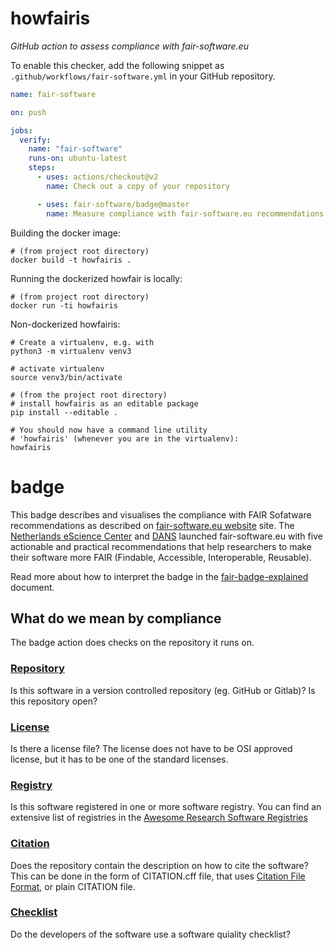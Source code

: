 # howfairis

_GitHub action to assess compliance with fair-software.eu_

To enable this checker, add the following snippet as ``.github/workflows/fair-software.yml`` in your GitHub repository.

```yaml
name: fair-software

on: push

jobs:
  verify:
    name: "fair-software"
    runs-on: ubuntu-latest
    steps:
      - uses: actions/checkout@v2
        name: Check out a copy of your repository

      - uses: fair-software/badge@master
        name: Measure compliance with fair-software.eu recommendations
```


Building the docker image:

```shell
# (from project root directory)
docker build -t howfairis .
```

Running the dockerized howfair is locally:

```shell
# (from project root directory)
docker run -ti howfairis
```

Non-dockerized howfairis:

```shell
# Create a virtualenv, e.g. with
python3 -m virtualenv venv3

# activate virtualenv
source venv3/bin/activate

# (from the project root directory)
# install howfairis as an editable package
pip install --editable .

# You should now have a command line utility 
# 'howfairis' (whenever you are in the virtualenv):
howfairis

```

# badge

This badge describes and visualises the compliance with FAIR Sofatware
recommendations as described on [fair-software.eu website](https://fair-software.eu/) site.
The [Netherlands eScience Center](https://www.esciencecenter.nl/) and [DANS](https://dans.knaw.nl/) launched fair-software.eu with five
actionable and practical recommendations that help researchers to make their
software more FAIR (Findable, Accessible, Interoperable, Reusable).

Read more about how to interpret the badge in the [fair-badge-explained](fair-badge-explained.md) document.

## What do we mean by compliance
The badge action does checks on the repository it runs on.

### [Repository](https://fair-software.eu/recommendations/repository)
Is this software in a version controlled repository (eg. GitHub or Gitlab)?
Is this repository open?

### [License](https://fair-software.eu/recommendations/license)
Is there a license file? The license does not have to be OSI approved license, but it has to be one of the standard licenses.

### [Registry](https://fair-software.eu/recommendations/registry)
Is this software registered in one or more software registry. You can find an extensive list of registries in the [Awesome Research Software Registries](https://github.com/NLeSC/awesome-research-software-registries)

### [Citation](https://fair-software.eu/recommendations/citation)
Does the repository contain the description on how to cite the software? This can be done in the form of CITATION.cff file, that uses [Citation File Format](https://citation-file-format.github.io/), or plain CITATION file.

### [Checklist](https://fair-software.eu/recommendations/checklist)
Do the developers of the software use a software quiality checklist?

